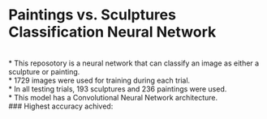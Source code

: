 # Paintings vs. Sculptures Classification Neural Network 
<br>
* This reposotory is a neural network that can classify an image as either a sculpture or painting.
<br>
* 1729 images were used for training during each trial.
<br>
* In all testing trials, 193 sculptures and 236 paintings were used.
<br>
* This model has a Convolutional Neural Network architecture.
<br>
### Highest accuracy achived: 

